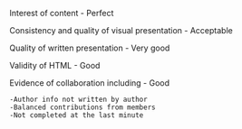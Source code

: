 Interest of content - Perfect

Consistency and quality of visual presentation - Acceptable

Quality of written presentation  - Very good

Validity of HTML - Good

Evidence of collaboration including - Good

    -Author info not written by author
    -Balanced contributions from members
    -Not completed at the last minute